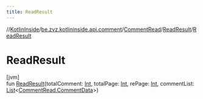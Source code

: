 ```yaml
---
title: ReadResult
---
```

//[KotlinInside](../../../../index.html)/[be.zvz.kotlininside.api.comment](../../index.html)/[CommentRead](../index.html)/[ReadResult](index.html)/[ReadResult](-read-result.html)



# ReadResult



[jvm]\
fun [ReadResult](-read-result.html)(totalComment: [Int](https://kotlinlang.org/api/latest/jvm/stdlib/kotlin/-int/index.html), totalPage: [Int](https://kotlinlang.org/api/latest/jvm/stdlib/kotlin/-int/index.html), rePage: [Int](https://kotlinlang.org/api/latest/jvm/stdlib/kotlin/-int/index.html), commentList: [List](https://kotlinlang.org/api/latest/jvm/stdlib/kotlin.collections/-list/index.html)&lt;[CommentRead.CommentData](../-comment-data/index.html)&gt;)




